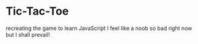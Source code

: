 # Tic-Tac-Toe
recreating the game to learn JavaScript
I feel like a noob so bad right now but I shall prevail!